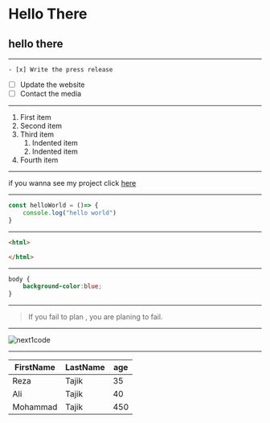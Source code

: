 # Hello There
## hello there

___

	- [x] Write the press release
- [ ] Update the website
- [ ] Contact the media

___


1. First item
2. Second item
3. Third item
    1. Indented item
    2. Indented item
4. Fourth item

---
if you wanna see my project click [here](https://javadmircale.github.io/test-repo1/)

---
```javascript
const helloWorld = ()=> {
    console.log("hello world")
}
```
---
```html
<html>

</html>
```

---
```css
body {
    background-color:blue;
}
```

---
> If you fail to plan , you are planing to fail.

---
![next1code](https://next1code.ir/wp-content/uploads/2023/11/redux-course-cover-1.jpg)

---
| FirstName | LastName | age |
| ----------- | ----------- |--------|
| Reza | Tajik |35|
| Ali | Tajik |40|
| Mohammad | Tajik |450|
